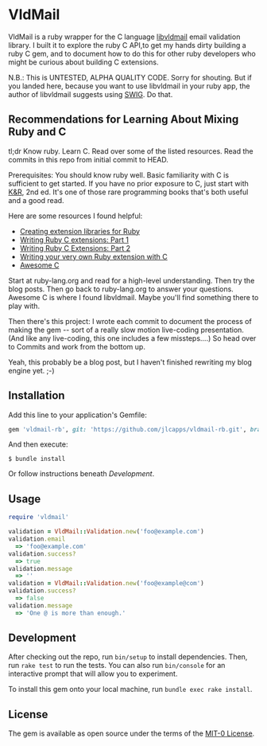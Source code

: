 # VldMail

VldMail is a ruby wrapper for the C language [libvldmail](https://github.com/dertuxmalwieder/libvldmail) email validation library. I built it to explore the ruby C API,to get my hands dirty building a ruby C gem, and to document how to do this for other ruby developers who might be curious about building C extensions.

N.B.: This is UNTESTED, ALPHA QUALITY CODE. Sorry for shouting. But if you landed here, because you want to use libvldmail in your ruby app, the author of libvldmail suggests using [SWIG](https://www.swig.org). Do that.

## Recommendations for Learning About Mixing Ruby and C

tl;dr Know ruby. Learn C. Read over some of the listed resources. Read the commits in this repo from initial commit to HEAD.

Prerequisites: You should know ruby well. Basic familiarity with C is sufficient to get started. If you have no prior exposure to C, just start with [K&R](https://en.wikipedia.org/wiki/The_C_Programming_Language), 2nd ed. It's one of those rare programming books that's both useful and a good read.

Here are some resources I found helpful:
- [Creating extension libraries for Ruby](https://docs.ruby-lang.org/en/master/extension_rdoc.html)
- [Writing Ruby C extensions: Part 1](http://tenderlovemaking.com/2009/12/18/writing-ruby-c-extensions-part-1.html)
- [Writing Ruby C Extensions: Part 2](http://tenderlovemaking.com/2010/12/11/writing-ruby-c-extensions-part-2.html)
- [Writing your very own Ruby extension with C](https://web.archive.org/web/20070222125445/http://nanoblog.ath.cx/?module=readmore&id=8)
- [Awesome C](https://github.com/oz123/awesome-c)

Start at ruby-lang.org and read for a high-level understanding. Then try the blog posts. Then go back to ruby-lang.org to answer your questions. Awesome C is where I found libvldmail. Maybe you'll find something there to play with.

Then there's this project: I wrote each commit to document the process of making the gem -- sort of a really slow motion live-coding presentation. (And like any live-coding, this one includes a few missteps....) So head over to Commits and work from the bottom up.

Yeah, this probably be a blog post, but I haven't finished rewriting my blog engine yet. ;-)

## Installation

Add this line to your application's Gemfile:

```ruby
gem 'vldmail-rb', git: 'https://github.com/jlcapps/vldmail-rb.git', branch: 'master'
```

And then execute:

    $ bundle install

Or follow instructions beneath *Development*.

## Usage

```ruby
require 'vldmail'

validation = VldMail::Validation.new('foo@example.com')
validation.email
  => 'foo@example.com'
validation.success?
  => true
validation.message
  => ''
validation = VldMail::Validation.new('foo@example@com')
validation.success?
  => false
validation.message
  => 'One @ is more than enough.'
```

## Development

After checking out the repo, run `bin/setup` to install dependencies. Then, run `rake test` to run the tests. You can also run `bin/console` for an interactive prompt that will allow you to experiment.

To install this gem onto your local machine, run `bundle exec rake install`.

## License

The gem is available as open source under the terms of the [MIT-0 License](https://opensource.org/licenses/MIT-0).
